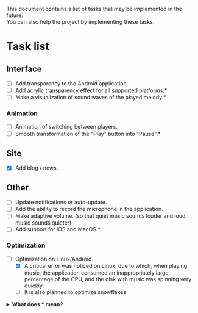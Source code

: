 This document contains a list of tasks that may be implemented in the future.<br>
You can also help the project by implementing these tasks.
# Task list
## Interface
- [ ] Add transparency to the Android application.
- [ ] Add acrylic transparency effect for all supported platforms.*
- [ ] Make a visualization of sound waves of the played melody.*
### Animation
- [ ] Animation of switching between players.
- [ ] Smooth transformation of the "Play" button into "Pause".*
## Site
- [x] Add blog / news.
## Other
- [ ] Update notifications *or* auto-update.
- [ ] Add the ability to record the microphone in the application.
- [ ] Make adaptive volume. (so that quiet music sounds louder and loud music sounds quieter)
- [ ] Add support for iOS and MacOS.*
### Optimization
- [ ] Optimization on Linux/Android.
    - [x] A critical error was noticed on Linux, due to which, when playing music, the application consumed an inappropriately large percentage of the CPU, and the disk with music was spinning very quickly.
    - [ ] It is also planned to optimize snowflakes.

<details>

<summary><b>What does * mean?</b></summary>

The star at the end of the task can mean these options:
* It can be very difficult to implement the task.
* The task has no priority.

So you shouldn't hope for the implementation of these tasks.

</details>
